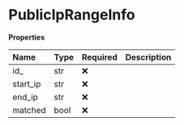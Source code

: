 # PublicIpRangeInfo

**Properties**

| Name     | Type | Required | Description |
| :------- | :--- | :------- | :---------- |
| id\_     | str  | ❌       |             |
| start_ip | str  | ❌       |             |
| end_ip   | str  | ❌       |             |
| matched  | bool | ❌       |             |

<!-- This file was generated by liblab | https://liblab.com/ -->
